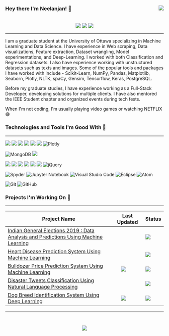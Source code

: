 ### Hey there I'm Neelanjan! 👋 <img src="https://madewithlove.now.sh/in?heart=true&colorB=%23f94f06&template=for-the-badge" align="right"> <br> <br>

<p align="center">
  <a href='https://www.linkedin.com/in/neelanjanacharya/'><img src="https://img.shields.io/badge/LinkedIn-0077B5?style=for-the-badge&logo=linkedin&logoColor=white"></a>
  <a href='https://www.facebook.com/skyler.neelanjan'><img src="https://img.shields.io/badge/Facebook-1877F2?style=for-the-badge&logo=facebook&logoColor=white"></a>
  <a href='https://www.instagram.com/xx_ne.el_xx/'><img src="https://img.shields.io/badge/Instagram-E4405F?style=for-the-badge&logo=instagram&logoColor=white"></a>
 </p>
<hr>

<p>
I am a graduate student at the University of Ottawa specializing in Machine Learning and Data Science. I have experience in Web scraping, Data visualizations, Feature extraction, Dataset wrangling, Model experimentations, and Deep-Learning. I worked with both Classification and Regression datasets. I also have experience working with unstructured datasets such as texts and images. Some of the popular tools and packages I have worked with include - Scikit-Learn, NumPy, Pandas, Matplotlib, Seaborn, Plotly, NLTK, spaCy, Gensim, Tensorflow, Keras, PostgreSQL.

Before my graduate studies, I have experience working as a Full-Stack Developer, developing solutions for multiple clients. I have also mentored the IEEE Student chapter and organized events during tech fests.
  
When I'm not coding, I'm usually playing video games or watching NETFLIX 😅
</p>

### Technologies and Tools I'm Good With 🧰 <!-- Get Badges Here : https://github.com/Ileriayo/markdown-badges#shortcuts -->
<hr>
<!-- Machine Learning and Deep Learning -->

![](https://img.shields.io/badge/CODE-PYTHON-informational?style=for-the-badge&logo=Python&color=3776AB) <!-- Python Programming Language -->
![](https://img.shields.io/badge/Framework-Tensorflow-informational?style=for-the-badge&logo=Tensorflow&color=FF6F00) <!-- Tensorflow -->
![](https://img.shields.io/badge/Framework-Keras-informational?style=for-the-badge&logo=Keras&color=D00000) <!-- Keras -->
![](https://img.shields.io/badge/package-scikitlearn-informational?style=for-the-badge&logo=scikit-learn&color=F7931E) <!-- Scikit-Learn -->
![](https://img.shields.io/badge/package-numpy-informational?style=for-the-badge&logo=NumPyn&color=013243) <!-- Numpy -->
![](https://img.shields.io/badge/package-pandas-informational?style=for-the-badge&logo=pandas&color=150458)  <!-- Pandas -->
![Plotly](https://img.shields.io/badge/Plotly-%233F4F75.svg?style=for-the-badge&logo=plotly&logoColor=white) <!-- Plotly -->


<!-- Database -->

![MongoDB](https://img.shields.io/badge/MongoDB-%234ea94b.svg?style=for-the-badge&logo=mongodb&logoColor=white) <!-- MongoDB -->
![](https://img.shields.io/badge/TOOL-PostgreSQL-informational?style=for-the-badge&logo=PostgreSQL&color=336791) <!-- Postgres -->

<!-- Web Development -->

![](https://img.shields.io/badge/CODE-JAVA-informational?style=for-the-badge&logo=Java&color=007396) <!-- JAVA -->
![](https://img.shields.io/badge/Framework-Spring-informational?style=for-the-badge&logo=Spring&color=6DB33F)  <!-- Spring -->
![](https://img.shields.io/badge/CODE-JAVASCRIPT-informational?style=for-the-badge&logo=Javascript&color=F7DF1E) <!-- Javascript -->
![](https://img.shields.io/badge/CODE-HTML-informational?style=for-the-badge&logo=HTML5&color=E34F26) <!-- HTML -->
![](https://img.shields.io/badge/CODE-CSS-informational?style=for-the-badge&logo=CSS3&color=1572B6) <!-- CSS -->
![](https://img.shields.io/badge/CDN-bootstrap-informational?style=for-the-badge&logo=Bootstrap&color=563D7C) <!-- Bootstrap -->
![jQuery](https://img.shields.io/badge/jquery-%230769AD.svg?style=for-the-badge&logo=jquery&logoColor=white) <!-- JQuery -->

<!-- IDEs -->
![Spyder](https://img.shields.io/badge/Spyder-838485?style=for-the-badge&logo=spyder%20ide&logoColor=maroon) <!-- SPYDER -->
![Jupyter Notebook](https://img.shields.io/badge/jupyter-%23FA0F00.svg?style=for-the-badge&logo=jupyter&logoColor=white) <!-- Juputer Notebook -->
![Visual Studio Code](https://img.shields.io/badge/Visual%20Studio%20Code-0078d7.svg?style=for-the-badge&logo=visual-studio-code&logoColor=white) <!-- Visual Studio -->
![Eclipse](https://img.shields.io/badge/Eclipse-FE7A16.svg?style=for-the-badge&logo=Eclipse&logoColor=white) <!-- Eclipse -->
![Atom](https://img.shields.io/badge/Atom-%2366595C.svg?style=for-the-badge&logo=atom&logoColor=white) <!-- ATOM -->

<!-- Version Contron -->
![Git](https://img.shields.io/badge/git-%23F05033.svg?style=for-the-badge&logo=git&logoColor=white) <!-- Git -->
![GitHub](https://img.shields.io/badge/github-%23121011.svg?style=for-the-badge&logo=github&logoColor=white) <!-- Github -->

### Projects I'm Working On 🚧
<hr>

|  Project Name 	| Last Updated  	| Status  	|
|---	            |---	            |---	      |
| <a href="https://github.com/TheJokeRxDC/Indian-General-Elections-2019-Data-Analysis-And-Predictions-Using-Machine-Learning">Indian General Elections 2019 : Data Analysis and Predictions Using Machine Learning </a> 	|   	|   <img src="https://img.shields.io/badge/Project%20Status-Open-brightgreen">	|
| <a href="https://github.com/TheJokeRxDC/heart-disease-prediction-system-using-machine-learning"> Heart Disease Prediction System Using Machine Learning </a> 	|   	|   <img src="https://img.shields.io/badge/Project%20Status-Open-brightgreen">	|
| <a href="https://github.com/TheJokeRxDC/Bulldozer-Price-Prediction-System-Using-Machine-Learning.git"> Bulldozer Price Prediction System Using Machine Learning </a> 	| <img src="https://img.shields.io/badge/Last%20Commit-February 2022-brightgreen" hspace=20>   	|   <img src="https://img.shields.io/badge/Project%20Status-Open-brightgreen">	|
| <a href="https://github.com/TheJokeRxDC/disaster-tweets-classification-using-NLP.git"> Disaster Tweets Classification Using Natural Language Processing </a> 	|   	|   <img src="https://img.shields.io/badge/Project%20Status-Open-brightgreen">	|
| <a href="https://github.com/TheJokeRxDC/dog-breed-identification-system-using-deep-learning"> Dog Breed Identification System Using Deep Learning </a> 	|  <img src="https://img.shields.io/badge/Last%20Commit-February 2022-brightgreen" hspace=20>  	|   <img src="https://img.shields.io/badge/Project%20Status-Open-brightgreen">	|

<hr>
<br>

<p align="center">
  <img src="https://github-readme-stats.vercel.app/api?username=TheJokeRxDC&show_icons=true&theme=shades-of-purple)](https://github.com/anuraghazra/github-readme-stats)">
</p>
